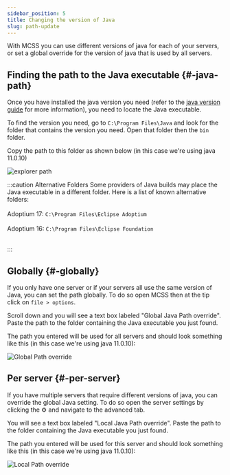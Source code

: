 ```yaml
---
sidebar_position: 5
title: Changing the version of Java
slug: path-update
---
```


With MCSS you can use different versions of java for each of your servers, or set a global override for the version of java that is used by all servers.


## Finding the path to the Java executable {#-java-path}

Once you have installed the java version you need (refer to the [java version guide](/docs/guides/java-version) for more information), you need to locate the Java executable.

To find the version you need, go to `C:\Program Files\Java` and look for the folder that contains the version you need. Open that folder then the `bin` folder. 

Copy the path to this folder as shown below (in this case we're using java 11.0.10)

![explorer path](/img/guides/java-path/explorer.png)

:::caution Alternative Folders
Some providers of Java builds may place the Java executable in a different folder. Here is a list of known alternative folders: <br></br>
Adoptium 17: `C:\Program Files\Eclipse Adoptium` <br></br>
Adoptium 16: `C:\Program Files\Eclipse Foundation` <br></br>

:::
## Globally {#-globally}

If you only have one server or if your servers all use the same version of Java, you can set the path globally.
To do so open MCSS then at the tip click on `file > options`.

Scroll down and you will see a text box labeled "Global Java Path override". Paste the path to the folder containing the Java executable you just found.

The path you entered will be used for all servers and should look something like this (in this case we're using java 11.0.10):

<div style={{textAlign: 'center'}}>
  <img src="/img/guides/java-path/java-path-override.png" alt="Global Path override"/>
</div>


## Per server {#-per-server}
If you have multiple servers that require different versions of java, you can override the global Java setting. To do so open the server settings by clicking the ⚙️ and navigate to the advanced tab. 

You will see a text box labeled "Local Java Path override". Paste the path to the folder containing the Java executable you just found.

The path you entered will be used for this server and should look something like this (in this case we're using java 11.0.10):

<div style={{textAlign: 'center'}}>
  <img src="/img/guides/java-path/local-path-override.png" alt="Local Path override"/>
</div>

